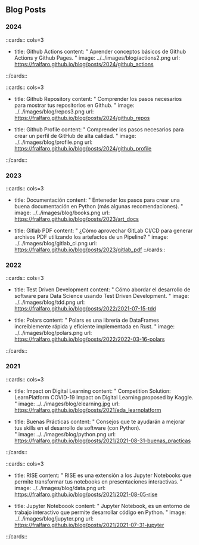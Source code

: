 ## Blog Posts

### 2024

::cards:: cols=3

- title:  Github Actions
  content: "
  Aprender conceptos básicos de Github Actions y Github Pages.
  "
  image: ../../images/blog/actions2.png
  url: https://fralfaro.github.io/blog/posts/2024/github_actions


::/cards::

::cards:: cols=3

- title:  Github Repository
  content: "
  Comprender los pasos necesarios para mostrar tus repositorios en Github.
  "
  image: ../../images/blog/repos3.png
  url: https://fralfaro.github.io/blog/posts/2024/github_repos

- title:  Github Profile
  content: "
  Comprender los pasos necesarios para crear un perfil de GitHub de alta calidad.
  "
  image: ../../images/blog/profile.png
  url: https://fralfaro.github.io/blog/posts/2024/github_profile


::/cards::

### 2023

::cards:: cols=3

- title:  Documentación
  content: "
  Enteneder los pasos para crear una buena documentación en Python (más algunas recomendaciones).
  "
  image: ../../images/blog/books.png
  url: https://fralfaro.github.io/blog/posts/2023/art_docs

- title:  Gitlab PDF
  content: "
  ¿Cómo aprovechar GitLab CI/CD para generar archivos PDF utilizando los artefactos de un Pipeline?
  "
  image: ../../images/blog/gitlab_ci.png
  url: https://fralfaro.github.io/blog/posts/2023/gitlab_pdf
::/cards::

### 2022

::cards:: cols=3

- title: Test Driven Development
  content: "
  Cómo abordar el desarrollo de software para Data Science usando Test Driven Development. 
  "
  image: ../../images/blog/tdd.png
  url: https://fralfaro.github.io/blog/posts/2022/2021-07-15-tdd

- title:  Polars
  content: "
  Polars es una librería de DataFrames increíblemente rápida y eficiente  implementada en Rust.
  "
  image: ../../images/blog/polars.png
  url: https://fralfaro.github.io/blog/posts/2022/2022-03-16-polars



::/cards::

### 2021

::cards:: cols=3

- title:  Impact on Digital Learning
  content: "
  Competition Solution:  LearnPlatform  COVID-19 Impact on Digital Learning proposed by Kaggle. 
  "
  image: ../../images/blog/elearning.jpg
  url: https://fralfaro.github.io/blog/posts/2021/eda_learnplatform

- title:  Buenas Prácticas
  content: "
  Consejos que te ayudarán a mejorar tus skills en el desarrollo de software (con Python).  
  "
  image: ../../images/blog/python.png
  url: https://fralfaro.github.io/blog/posts/2021/2021-08-31-buenas_practicas

::/cards::


::cards:: cols=3

- title: RISE
  content: "
  RISE es una extensión a los Jupyter Notebooks que permite transformar
  tus notebooks en presentaciones interactivas.
  "
  image: ../../images/blog/data.png
  url: https://fralfaro.github.io/blog/posts/2021/2021-08-05-rise

- title: Jupyter Noteboook
  content: "
  Jupyter Notebook, es un entorno de trabajo interactivo que permite desarrollar código en Python.
  "
  image: ../../images/blog/jupyter.png
  url: https://fralfaro.github.io/blog/posts/2021/2021-07-31-jupyter

::/cards::